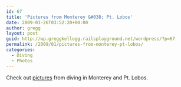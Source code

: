 ```yaml
---
id: 67
title: 'Pictures from Monterey &#038; Pt. Lobos'
date: 2009-01-26T03:52:20+00:00
author: gregg
layout: post
guid: http://wp.greggkellogg.railsplayground.net/wordpress/?p=67
permalink: /2009/01/pictures-from-monterey-pt-lobos/
categories:
  - Diving
  - Photos
---
```

Check out [pictures](/galleries/Monterey%20January%202009/index.html) from diving in Monterey and Pt. Lobos.